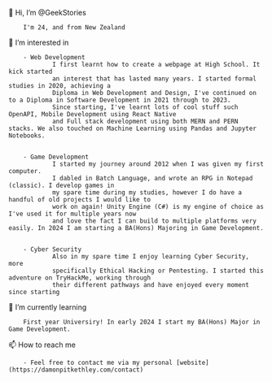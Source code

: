 👋 Hi, I’m @GeekStories

        I'm 24, and from New Zealand
        
👀 I’m interested in 

        - Web Development
                I first learnt how to create a webpage at High School. It kick started
                an interest that has lasted many years. I started formal studies in 2020, achieving a 
                Diploma in Web Development and Design, I've continued on to a Diploma in Software Development in 2021 through to 2023.
                Since starting, I've learnt lots of cool stuff such OpenAPI, Mobile Development using React Native
                and Full stack development using both MERN and PERN stacks. We also touched on Machine Learning using Pandas and Jupyter Notebooks.
                
                
        - Game Development
                I started my journey around 2012 when I was given my first computer. 
                I dabled in Batch Language, and wrote an RPG in Notepad (classic). I develop games in 
                my spare time during my studies, however I do have a handful of old projects I would like to 
                work on again! Unity Engine (C#) is my engine of choice as I've used it for multiple years now 
                and love the fact I can build to multiple platforms very easily. In 2024 I am starting a BA(Hons) Majoring in Game Development.
                      
                      
        - Cyber Security
                Also in my spare time I enjoy learning Cyber Security, more 
                specifically Ethical Hacking or Pentesting. I started this adventure on TryHackMe, working through 
                their different pathways and have enjoyed every moment since starting
       
🌱 I’m currently learning

        First year Universiry! In early 2024 I start my BA(Hons) Major in Game Development.
        
📫 How to reach me 
        
        - Feel free to contact me via my personal [website](https://damonpitkethley.com/contact)
